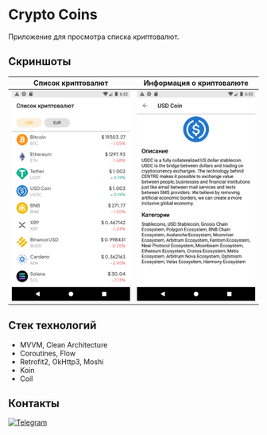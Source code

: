 # Crypto Coins

Приложение для просмотра списка криптовалют.

## Скриншоты 

<div align="left">
   
| Список криптовалют                              | Информация о криптовалюте                       |
| :---------------------------------------------: | :---------------------------------------------: |
| <img src="screens/Screen1.png" width="250">     | <img src="screens/Screen2.png" width="250">     |
   
</div>

## Стек технологий

* MVVM, Clean Architecture
* Coroutines, Flow
* Retrofit2, OkHttp3, Moshi
* Koin
* Coil

## Контакты

[![Telegram](https://img.shields.io/badge/Telegram-2CA5E0?style=for-the-badge&logo=telegram&logoColor=white)](https://t.me/andrejrochev)
